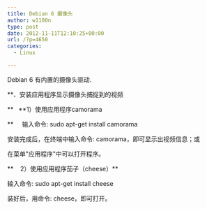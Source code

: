 ```yaml
---
title: Debian 6 摄像头
author: w1100n
type: post
date: 2012-11-11T12:10:25+00:00
url: /?p=4650
categories:
  - Linux

---
```

Debian 6 有内置的摄像头驱动.

**、安装应用程序显示摄像头捕捉到的视频
  
**   **1）使用应用程序camorama
  
**     输入命令: sudo apt-get install camorama
  
安装完成后，在终端中输入命令: camorama，即可显示出视频信息；或
  
在菜单"应用程序"中可以打开程序。
  
**    2）使用应用程序茄子（cheese）**
  
输入命令: sudo apt-get install cheese
  
装好后，用命令: cheese，即可打开。